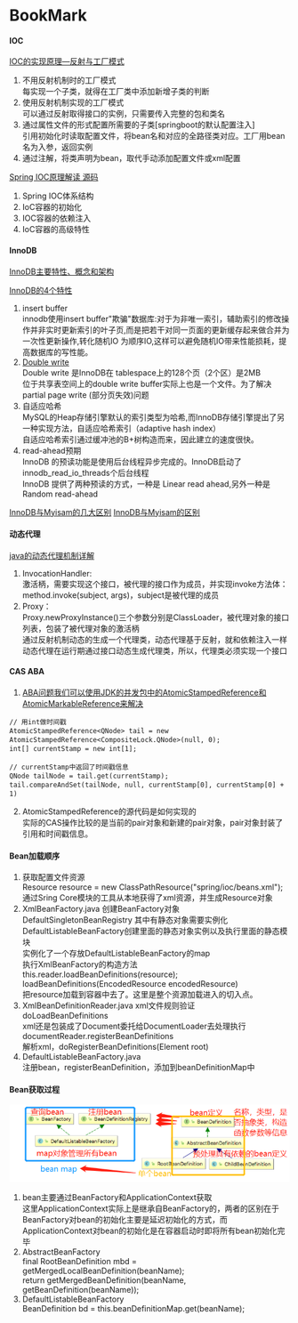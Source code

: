 # BookMark
#### IOC
[IOC的实现原理—反射与工厂模式](https://blog.csdn.net/fuzhongmin05/article/details/61614873)
1. 不用反射机制时的工厂模式<br>
  每实现一个子类，就得在工厂类中添加新增子类的判断
2. 使用反射机制实现的工厂模式<br>
  可以通过反射取得接口的实例，只需要传入完整的包和类名
3. 通过属性文件的形式配置所需要的子类[springboot的默认配置注入]<br>
  引用初始化时读取配置文件，将bean名和对应的全路径类对应。工厂用bean名为入参，返回实例
4. 通过注解，将类声明为bean，取代手动添加配置文件或xml配置<br>

[Spring IOC原理解读 源码](https://blog.csdn.net/he90227/article/details/51536348)
1. Spring IOC体系结构<br>
2. IoC容器的初始化<br>
3. IOC容器的依赖注入<br>
4. IoC容器的高级特性<br>

#### InnoDB
[InnoDB主要特性、概念和架构](https://blog.csdn.net/qq_28674045/article/details/51721575)

[InnoDB的4个特性](http://www.mamicode.com/info-detail-2264842.html)
1. insert buffer<br>
  innodb使用insert buffer"欺骗"数据库:对于为非唯一索引，辅助索引的修改操作并非实时更新索引的叶子页,而是把若干对同一页面的更新缓存起来做合并为一次性更新操作,转化随机IO 为顺序IO,这样可以避免随机IO带来性能损耗，提高数据库的写性能。<br>
2. [Double write](https://blog.csdn.net/jc_benben/article/details/78967380) <br>
  Double write 是InnoDB在 tablespace上的128个页（2个区）是2MB<br>
  位于共享表空间上的double write buffer实际上也是一个文件。为了解决 partial page write (部分页失效)问题
3. 自适应哈希<br>
  MySQL的Heap存储引擎默认的索引类型为哈希,而InnoDB存储引擎提出了另一种实现方法，自适应哈希索引（adaptive hash index）<br>
  自适应哈希索引通过缓冲池的B+树构造而来，因此建立的速度很快。<br>
4. read-ahead预期<br>
  InnoDB 的预读功能是使用后台线程异步完成的。InnoDB启动了innodb_read_io_threads个后台线程<br>
  InnoDB 提供了两种预读的方式，一种是 Linear read ahead,另外一种是Random read-ahead
 
[InnoDB与Myisam的几大区别](https://blog.csdn.net/lc0817/article/details/52757194)
[InnoDB与Myisam的区别](https://blog.csdn.net/xifeijian/article/details/20316775)

#### 动态代理
[java的动态代理机制详解](https://www.cnblogs.com/xiaoluo501395377/p/3383130.html)
1. InvocationHandler:<br>
  激活柄，需要实现这个接口，被代理的接口作为成员，并实现invoke方法体：method.invoke(subject, args)，subject是被代理的成员
2. Proxy：<br>
  Proxy.newProxyInstance()三个参数分别是ClassLoader，被代理对象的接口列表，包装了被代理对象的激活柄<br>
  通过反射机制动态的生成一个代理类，动态代理基于反射，就和依赖注入一样<br>
  动态代理在运行期通过接口动态生成代理类，所以，代理类必须实现一个接口
  
#### CAS ABA
1. [ABA问题我们可以使用JDK的并发包中的AtomicStampedReference和 AtomicMarkableReference来解决](https://www.cnblogs.com/exceptioneye/p/5373498.html)
```
// 用int做时间戳
AtomicStampedReference<QNode> tail = new AtomicStampedReference<CompositeLock.QNode>(null, 0);
int[] currentStamp = new int[1];

// currentStamp中返回了时间戳信息
QNode tailNode = tail.get(currentStamp);
tail.compareAndSet(tailNode, null, currentStamp[0], currentStamp[0] + 1)
```
2. AtomicStampedReference的源代码是如何实现的<br>
  实际的CAS操作比较的是当前的pair对象和新建的pair对象，pair对象封装了引用和时间戳信息。
  
#### Bean加载顺序
1. 获取配置文件资源<br>
  Resource resource = new ClassPathResource("spring/ioc/beans.xml");<br>
  通过Sring Core模块的工具从本地获得了xml资源，并生成Resource对象
2. XmlBeanFactory.java 创建BeanFactory对象<br>
  DefaultSingletonBeanRegistry 其中有静态对象需要实例化<br>
  DefaultListableBeanFactory创建里面的静态对象实例以及执行里面的静态模块<br>
  实例化了一个存放DefaultListableBeanFactory的map<br>
  执行XmlBeanFactory的构造方法<br>
  this.reader.loadBeanDefinitions(resource); <br>
  loadBeanDefinitions(EncodedResource encodedResource)<br>
  把resource加载到容器中去了。这里是整个资源加载进入的切入点。
3. XmlBeanDefinitionReader.java xml文件规则验证<br>
  doLoadBeanDefinitions<br>
  xml还是包装成了Document委托给DocumentLoader去处理执行<br>
  documentReader.registerBeanDefinitions<br>
  解析xml，doRegisterBeanDefinitions(Element root)
4. DefaultListableBeanFactory.java<br>
  注册bean，registerBeanDefinition，添加到beanDefinitionMap中
#### Bean获取过程
![bean](https://github.com/aryout/BookMark/blob/master/img/bean.png)
1. bean主要通过BeanFactory和ApplicationContext获取<br>
  这里ApplicationContext实际上是继承自BeanFactory的，两者的区别在于BeanFactory对bean的初始化主要是延迟初始化的方式，而ApplicationContext对bean的初始化是在容器启动时即将所有bean初始化完毕<br>
2. AbstractBeanFactory<br>
  final RootBeanDefinition mbd = getMergedLocalBeanDefinition(beanName);<br>
  return getMergedBeanDefinition(beanName, getBeanDefinition(beanName));
3. DefaultListableBeanFactory<br>
  BeanDefinition bd = this.beanDefinitionMap.get(beanName);
